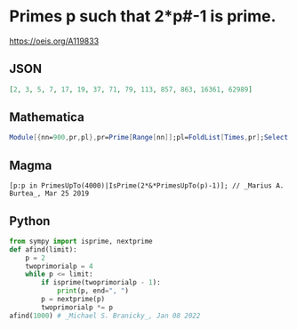 # Primes p such that 2\*p\#\-1 is prime\.
https://oeis.org/A119833
## JSON
```JSON
[2, 3, 5, 7, 17, 19, 37, 71, 79, 113, 857, 863, 16361, 62989]
```
## Mathematica
```Mathematica
Module[{nn=900,pr,pl},pr=Prime[Range[nn]];pl=FoldList[Times,pr];Select[ Thread[{pr,pl}],PrimeQ[2*#[[2]]-1]&][[All,1]]] (* _Harvey P. Dale_, May 02 2018 *)
```
## Magma
```Magma
[p:p in PrimesUpTo(4000)|IsPrime(2*&*PrimesUpTo(p)-1)]; // _Marius A. Burtea_, Mar 25 2019
```
## Python
```Python
from sympy import isprime, nextprime
def afind(limit):
    p = 2
    twoprimorialp = 4
    while p <= limit:
        if isprime(twoprimorialp - 1):
            print(p, end=", ")
        p = nextprime(p)
        twoprimorialp *= p
afind(1000) # _Michael S. Branicky_, Jan 08 2022
```
